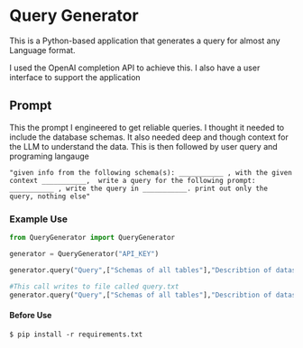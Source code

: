 # Query Generator

This is a Python-based application that generates a query for almost any Language format.

I used the OpenAI completion API to achieve this. I also have a user interface to support the application


## Prompt 

This the prompt I engineered to get reliable queries. I thought it needed to include the database schemas. It also needed deep and though context for the LLM to understand the data. This is then followed by user query and programing langauge

```
"given info from the following schema(s): ___________ , with the given context ___________,  write a query for the following prompt: ___________ , write the query in ___________. print out only the query, nothing else"

```


### Example Use

```python
from QueryGenerator import QueryGenerator

generator = QueryGenerator("API_KEY")

generator.query("Query",["Schemas of all tables"],"Describtion of dataset as detailed as possible", "Langauge to write query in - default, Pandas")

#This call writes to file called query.txt
generator.query("Query",["Schemas of all tables"],"Describtion of dataset as detailed as possible", "Langauge to write query in - default, Pandas", True)


```

#### Before Use
```
$ pip install -r requirements.txt
```